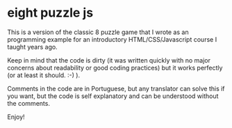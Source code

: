 # eight puzzle js

This is a version of the classic 8 puzzle game that I wrote as an programming example for an introductory HTML/CSS/Javascript course I taught years ago.

Keep in mind that the code is dirty (it was written quickly with no major concerns about readability or good coding practices) but it works perfectly (or at least it should. :-) ).

Comments in the code are in Portuguese, but any translator can solve this if you want, but the code is self explanatory and can be understood without the comments.

Enjoy!
